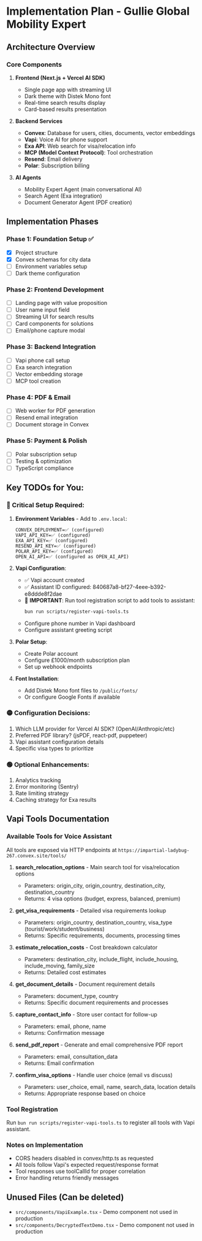 # Implementation Plan - Gullie Global Mobility Expert

## Architecture Overview

### Core Components
1. **Frontend (Next.js + Vercel AI SDK)**
   - Single page app with streaming UI
   - Dark theme with Distek Mono font
   - Real-time search results display
   - Card-based results presentation

2. **Backend Services**
   - **Convex**: Database for users, cities, documents, vector embeddings
   - **Vapi**: Voice AI for phone support
   - **Exa API**: Web search for visa/relocation info
   - **MCP (Model Context Protocol)**: Tool orchestration
   - **Resend**: Email delivery
   - **Polar**: Subscription billing

3. **AI Agents**
   - Mobility Expert Agent (main conversational AI)
   - Search Agent (Exa integration)
   - Document Generator Agent (PDF creation)

## Implementation Phases

### Phase 1: Foundation Setup ✅
- [x] Project structure
- [x] Convex schemas for city data
- [ ] Environment variables setup
- [ ] Dark theme configuration

### Phase 2: Frontend Development
- [ ] Landing page with value proposition
- [ ] User name input field
- [ ] Streaming UI for search results
- [ ] Card components for solutions
- [ ] Email/phone capture modal

### Phase 3: Backend Integration
- [ ] Vapi phone call setup
- [ ] Exa search integration
- [ ] Vector embedding storage
- [ ] MCP tool creation

### Phase 4: PDF & Email
- [ ] Web worker for PDF generation
- [ ] Resend email integration
- [ ] Document storage in Convex

### Phase 5: Payment & Polish
- [ ] Polar subscription setup
- [ ] Testing & optimization
- [ ] TypeScript compliance

## Key TODOs for You:

### 🔴 Critical Setup Required:
1. **Environment Variables** - Add to `.env.local`:
   ```
   CONVEX_DEPLOYMENT=✅ (configured)
   VAPI_API_KEY=✅ (configured)
   EXA_API_KEY=✅ (configured)
   RESEND_API_KEY=✅ (configured)
   POLAR_API_KEY=✅ (configured)
   OPEN_AI_API=✅ (configured as OPEN_AI_API)
   ```

2. **Vapi Configuration**:
   - ✅ Vapi account created
   - ✅ Assistant ID configured: 840687a8-bf27-4eee-b392-e8ddde8f2dae
   - 🔄 **IMPORTANT**: Run tool registration script to add tools to assistant:
     ```bash
     bun run scripts/register-vapi-tools.ts
     ```
   - Configure phone number in Vapi dashboard
   - Configure assistant greeting script

3. **Polar Setup**:
   - Create Polar account
   - Configure £1000/month subscription plan
   - Set up webhook endpoints

4. **Font Installation**:
   - Add Distek Mono font files to `/public/fonts/`
   - Or configure Google Fonts if available

### 🟡 Configuration Decisions:
1. Which LLM provider for Vercel AI SDK? (OpenAI/Anthropic/etc)
2. Preferred PDF library? (jsPDF, react-pdf, puppeteer)
3. Vapi assistant configuration details
4. Specific visa types to prioritize

### 🟢 Optional Enhancements:
1. Analytics tracking
2. Error monitoring (Sentry)
3. Rate limiting strategy
4. Caching strategy for Exa results

## Vapi Tools Documentation

### Available Tools for Voice Assistant

All tools are exposed via HTTP endpoints at `https://impartial-ladybug-267.convex.site/tools/`

1. **search_relocation_options** - Main search tool for visa/relocation options
   - Parameters: origin_city, origin_country, destination_city, destination_country
   - Returns: 4 visa options (budget, express, balanced, premium)

2. **get_visa_requirements** - Detailed visa requirements lookup
   - Parameters: origin_country, destination_country, visa_type (tourist/work/student/business)
   - Returns: Specific requirements, documents, processing times

3. **estimate_relocation_costs** - Cost breakdown calculator
   - Parameters: destination_city, include_flight, include_housing, include_moving, family_size
   - Returns: Detailed cost estimates

4. **get_document_details** - Document requirement details
   - Parameters: document_type, country
   - Returns: Specific document requirements and processes

5. **capture_contact_info** - Store user contact for follow-up
   - Parameters: email, phone, name
   - Returns: Confirmation message

6. **send_pdf_report** - Generate and email comprehensive PDF report
   - Parameters: email, consultation_data
   - Returns: Email confirmation

7. **confirm_visa_options** - Handle user choice (email vs discuss)
   - Parameters: user_choice, email, name, search_data, location details
   - Returns: Appropriate response based on choice

### Tool Registration
Run `bun run scripts/register-vapi-tools.ts` to register all tools with Vapi assistant.

### Notes on Implementation
- CORS headers disabled in convex/http.ts as requested
- All tools follow Vapi's expected request/response format
- Tool responses use toolCallId for proper correlation
- Error handling returns friendly messages

## Unused Files (Can be deleted)
- `src/components/VapiExample.tsx` - Demo component not used in production
- `src/components/DecryptedTextDemo.tsx` - Demo component not used in production